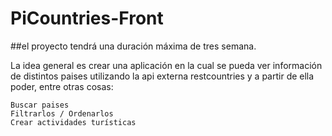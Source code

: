 # PiCountries-Front

##el proyecto tendrá una duración máxima de tres semana.

La idea general es crear una aplicación en la cual se pueda ver información de distintos paises utilizando la api externa restcountries y a partir de ella poder, entre otras cosas:

    Buscar paises
    Filtrarlos / Ordenarlos
    Crear actividades turísticas
